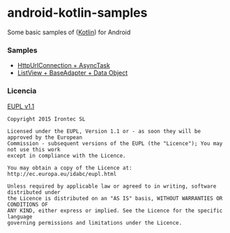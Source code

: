 # android-kotlin-samples

Some basic samples of ([Kotlin](http://kotlinlang.org/)) for Android

### Samples

- [HttpUrlConnection + AsyncTask](https://github.com/irontec/android-kotlin-samples/blob/master/LICENSE)
- [ListView + BaseAdapter + Data Object](https://github.com/irontec/android-kotlin-samples/blob/master/LICENSE)

### Licencia

[EUPL v1.1](https://github.com/irontec/android-kotlin-samples/blob/master/LICENSE)

```
Copyright 2015 Irontec SL

Licensed under the EUPL, Version 1.1 or - as soon they will be approved by the European
Commission - subsequent versions of the EUPL (the "Licence"); You may not use this work
except in compliance with the Licence.

You may obtain a copy of the Licence at:
http://ec.europa.eu/idabc/eupl.html

Unless required by applicable law or agreed to in writing, software distributed under 
the Licence is distributed on an "AS IS" basis, WITHOUT WARRANTIES OR CONDITIONS OF 
ANY KIND, either express or implied. See the Licence for the specific language 
governing permissions and limitations under the Licence.
```
